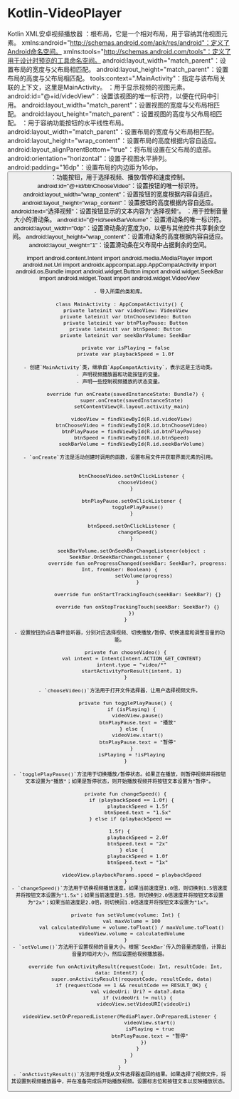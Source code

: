 # Kotlin-VideoPlayer
Kotlin XML安卓视频播放器
<RelativeLayout>：根布局，它是一个相对布局，用于容纳其他视图元素。
xmlns:android="http://schemas.android.com/apk/res/android"：定义了Android命名空间。
xmlns:tools="http://schemas.android.com/tools"：定义了用于设计时预览的工具命名空间。
android:layout_width="match_parent"：设置布局的宽度与父布局相匹配。
android:layout_height="match_parent"：设置布局的高度与父布局相匹配。
tools:context=".MainActivity"：指定与该布局关联的上下文，这里是MainActivity。
<VideoView>：用于显示视频的视图元素。
android:id="@+id/videoView"：设置该视图的唯一标识符，以便在代码中引用。
android:layout_width="match_parent"：设置视图的宽度与父布局相匹配。
android:layout_height="match_parent"：设置视图的高度与父布局相匹配。
<LinearLayout>：用于容纳功能按钮的水平线性布局。
android:layout_width="match_parent"：设置布局的宽度与父布局相匹配。
android:layout_height="wrap_content"：设置布局的高度根据内容自适应。
android:layout_alignParentBottom="true"：将布局设置在父布局的底部。
android:orientation="horizontal"：设置子视图水平排列。
android:padding="16dp"：设置布局的内边距为16dp。
<Button>：功能按钮，用于选择视频、播放/暂停和速度控制。
android:id="@+id/btnChooseVideo"：设置按钮的唯一标识符。
android:layout_width="wrap_content"：设置按钮的宽度根据内容自适应。
android:layout_height="wrap_content"：设置按钮的高度根据内容自适应。
android:text="选择视频"：设置按钮显示的文本内容为"选择视频"。
<SeekBar>：用于控制音量大小的滑动条。
android:id="@+id/seekBarVolume"：设置滑动条的唯一标识符。
android:layout_width="0dp"：设置滑动条的宽度为0，以便与其他控件共享剩余空间。
android:layout_height="wrap_content"：设置滑动条的高度根据内容自适应。
android:layout_weight="1"：设置滑动条在父布局中占据剩余的空间。
  
import android.content.Intent
import android.media.MediaPlayer
import android.net.Uri
import androidx.appcompat.app.AppCompatActivity
import android.os.Bundle
import android.widget.Button
import android.widget.SeekBar
import android.widget.Toast
import android.widget.VideoView
```
- 导入所需的类和库。

class MainActivity : AppCompatActivity() {
    private lateinit var videoView: VideoView
    private lateinit var btnChooseVideo: Button
    private lateinit var btnPlayPause: Button
    private lateinit var btnSpeed: Button
    private lateinit var seekBarVolume: SeekBar

    private var isPlaying = false
    private var playbackSpeed = 1.0f

- 创建`MainActivity`类，继承自`AppCompatActivity`，表示这是主活动类。
- 声明视频播放器和功能按钮的变量。
- 声明一些控制视频播放的状态变量。

    override fun onCreate(savedInstanceState: Bundle?) {
        super.onCreate(savedInstanceState)
        setContentView(R.layout.activity_main)

        videoView = findViewById(R.id.videoView)
        btnChooseVideo = findViewById(R.id.btnChooseVideo)
        btnPlayPause = findViewById(R.id.btnPlayPause)
        btnSpeed = findViewById(R.id.btnSpeed)
        seekBarVolume = findViewById(R.id.seekBarVolume)

- `onCreate`方法是活动创建时调用的函数，设置布局文件并获取界面元素的引用。


        btnChooseVideo.setOnClickListener {
            chooseVideo()
        }

        btnPlayPause.setOnClickListener {
            togglePlayPause()
        }

        btnSpeed.setOnClickListener {
            changeSpeed()
        }

        seekBarVolume.setOnSeekBarChangeListener(object : SeekBar.OnSeekBarChangeListener {
            override fun onProgressChanged(seekBar: SeekBar?, progress: Int, fromUser: Boolean) {
                setVolume(progress)
            }

            override fun onStartTrackingTouch(seekBar: SeekBar?) {}

            override fun onStopTrackingTouch(seekBar: SeekBar?) {}
        })
    }

- 设置按钮的点击事件监听器，分别对应选择视频、切换播放/暂停、切换速度和调整音量的功能。

    private fun chooseVideo() {
        val intent = Intent(Intent.ACTION_GET_CONTENT)
        intent.type = "video/*"
        startActivityForResult(intent, 1)
    }

- `chooseVideo()`方法用于打开文件选择器，让用户选择视频文件。

    private fun togglePlayPause() {
        if (isPlaying) {
            videoView.pause()
            btnPlayPause.text = "播放"
        } else {
            videoView.start()
            btnPlayPause.text = "暂停"
        }
        isPlaying = !isPlaying
    }

- `togglePlayPause()`方法用于切换播放/暂停状态。如果正在播放，则暂停视频并将按钮文本设置为"播放"；如果是暂停状态，则开始播放视频并将按钮文本设置为"暂停"。

    private fun changeSpeed() {
        if (playbackSpeed == 1.0f) {
            playbackSpeed = 1.5f
            btnSpeed.text = "1.5x"
        } else if (playbackSpeed == 

1.5f) {
            playbackSpeed = 2.0f
            btnSpeed.text = "2x"
        } else {
            playbackSpeed = 1.0f
            btnSpeed.text = "1x"
        }
        videoView.playbackParams.speed = playbackSpeed
    }
- `changeSpeed()`方法用于切换视频播放速度。如果当前速度是1.0倍，则切换到1.5倍速度并将按钮文本设置为"1.5x"；如果当前速度是1.5倍，则切换到2.0倍速度并将按钮文本设置为"2x"；如果当前速度是2.0倍，则切换回1.0倍速度并将按钮文本设置为"1x"。

    private fun setVolume(volume: Int) {
        val maxVolume = 100
        val calculatedVolume = volume.toFloat() / maxVolume.toFloat()
        videoView.volume = calculatedVolume
    }
- `setVolume()`方法用于设置视频的音量大小。根据`SeekBar`传入的音量进度值，计算出音量的相对大小，然后设置给视频播放器。

    override fun onActivityResult(requestCode: Int, resultCode: Int, data: Intent?) {
        super.onActivityResult(requestCode, resultCode, data)
        if (requestCode == 1 && resultCode == RESULT_OK) {
            val videoUri: Uri? = data?.data
            if (videoUri != null) {
                videoView.setVideoURI(videoUri)
                videoView.setOnPreparedListener(MediaPlayer.OnPreparedListener {
                    videoView.start()
                    isPlaying = true
                    btnPlayPause.text = "暂停"
                })
            }
        }
    }
}
- `onActivityResult()`方法用于处理从文件选择器返回的结果。如果选择了视频文件，将其设置到视频播放器中，并在准备完成后开始播放视频。设置标志位和按钮文本以反映播放状态。
